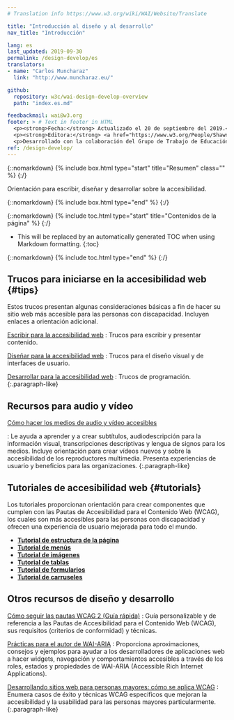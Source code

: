 ```yaml
---
# Translation info https://www.w3.org/wiki/WAI/Website/Translate

title: "Introducción al diseño y al desarrollo"
nav_title: "Introducción"

lang: es
last_updated: 2019-09-30
permalink: /design-develop/es
translators: 
- name: "Carlos Muncharaz"
  link: "http://www.muncharaz.eu/"

github:
  repository: w3c/wai-design-develop-overview
  path: "index.es.md"

feedbackmail: wai@w3.org
footer: > # Text in footer in HTML
  <p><strong>Fecha:</strong> Actualizado el 20 de septiembre del 2019.</p>
  <p><strong>Editora:</strong> <a href="https://www.w3.org/People/Shawn/">Shawn Lawton Henry</a>.</p>
  <p>Desarrollado con la colaboración del Grupo de Trabajo de Educación y Difusión (<a href="http://www.w3.org/WAI/EO/">EOWG</a>).</p>
ref: /design-develop/
---
```


{::nomarkdown}
{% include box.html type="start" title="Resumen" class="" %}
{:/}

Orientación para escribir, diseñar y desarrollar sobre la accesibilidad.

{::nomarkdown}
{% include box.html type="end" %}
{:/}

{::nomarkdown}
{% include toc.html type="start" title="Contenidos de la página" %}
{:/}

- This will be replaced by an automatically generated TOC when using Markdown formatting.
{:toc}

{::nomarkdown}
{% include toc.html type="end" %}
{:/}

## Trucos para iniciarse en la accesibilidad web {#tips}

Estos trucos presentan algunas consideraciones básicas a fin de hacer su sitio web más accesible para las personas con discapacidad. Incluyen enlaces a orientación adicional.

[Escribir para la accesibilidad web](/tips/writing/) 
: Trucos para escribir y presentar contenido.

[Diseñar para la accesibilidad web](/tips/designing/) 
: Trucos para el diseño visual y de interfaces de usuario.

[Desarrollar para la accesibilidad web](/tips/developing/) 
: Trucos de programación.
{:.paragraph-like}

## Recursos para audio y vídeo

[Cómo hacer los medios de audio y vídeo accesibles](https://www.w3.org/WAI/media/av/)

: Le ayuda a aprender y a crear subtítulos, audiodescripción para la información visual, transcripciones descriptivas y lengua de signos para los medios. Incluye orientación para crear vídeos nuevos y sobre la accesibilidad de los reproductores multimedia. Presenta experiencias de usuario y beneficios para las organizaciones.
{:.paragraph-like}

## Tutoriales de accesibilidad web {#tutorials}

Los tutoriales proporcionan orientación para crear componentes que cumplen con las Pautas de Accesibilidad para el Contenido Web (WCAG), los cuales son más accesibles para las personas con discapacidad y ofrecen una experiencia de usuario mejorada para todo el mundo.

* **[Tutorial de estructura de la página](https://www.w3.org/WAI/tutorials/page-structure/)**
* **[Tutorial de menús](https://www.w3.org/WAI/tutorials/menus/)**
* **[Tutorial de imágenes](https://www.w3.org/WAI/tutorials/images/)**
* **[Tutorial de tablas](https://www.w3.org/WAI/tutorials/tables/)**
* **[Tutorial de formularios](https://www.w3.org/WAI/tutorials/forms/)**
* **[Tutorial de carruseles](https://www.w3.org/WAI/tutorials/carousels/)**

## Otros recursos de diseño y desarrollo

[Cómo seguir las pautas WCAG 2 (Guía rápida)](https://www.w3.org/WAI/WCAG21/quickref/)
: Guía personalizable y de referencia a las Pautas de Accesibilidad para el Contenido Web (WCAG), sus requisitos (criterios de conformidad) y técnicas.

[Prácticas para el autor de WAI-ARIA](https://www.w3.org/TR/wai-aria-practices/)
: Proporciona aproximaciones, consejos y ejemplos para ayudar a los desarrolladores de aplicaciones web a hacer widgets, navegación y comportamientos accesibles a través de los roles, estados y propiedades de WAI-ARIA (Accessible Rich Internet Applications).

[Desarrollando sitios web para personas mayores: cómo se aplica WCAG](https://www.w3.org/WAI/older-users/developing/)
: Enumera casos de éxito y técnicas WCAG específicos que mejoran la accesibilidad y la usabilidad para las personas mayores particularmente.
{:.paragraph-like}
